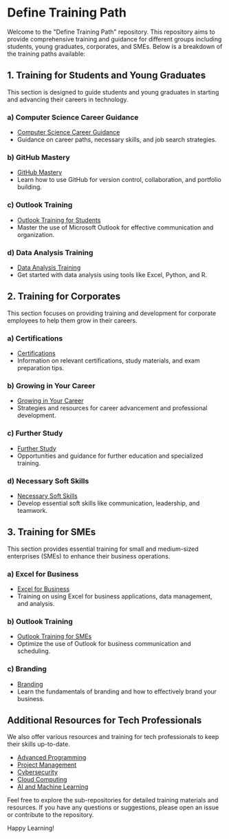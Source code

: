 # Define Training Path

Welcome to the "Define Training Path" repository. This repository aims to provide comprehensive training and guidance for different groups including students, young graduates, corporates, and SMEs. Below is a breakdown of the training paths available:

## 1. Training for Students and Young Graduates
This section is designed to guide students and young graduates in starting and advancing their careers in technology.

### a) Computer Science Career Guidance
- [Computer Science Career Guidance]((https://github.com/alushaks/CS-Career-Guidance))
- Guidance on career paths, necessary skills, and job search strategies.

### b) GitHub Mastery
- [GitHub Mastery]((https://github.com/alushaks/GitHub-Mastery))
- Learn how to use GitHub for version control, collaboration, and portfolio building.

### c) Outlook Training
- [Outlook Training for Students](link-to-sub-repo)
- Master the use of Microsoft Outlook for effective communication and organization.

### d) Data Analysis Training
- [Data Analysis Training](link-to-sub-repo)
- Get started with data analysis using tools like Excel, Python, and R.

## 2. Training for Corporates
This section focuses on providing training and development for corporate employees to help them grow in their careers.

### a) Certifications
- [Certifications](link-to-sub-repo)
- Information on relevant certifications, study materials, and exam preparation tips.

### b) Growing in Your Career
- [Growing in Your Career](link-to-sub-repo)
- Strategies and resources for career advancement and professional development.

### c) Further Study
- [Further Study](link-to-sub-repo)
- Opportunities and guidance for further education and specialized training.

### d) Necessary Soft Skills
- [Necessary Soft Skills](link-to-sub-repo)
- Develop essential soft skills like communication, leadership, and teamwork.

## 3. Training for SMEs
This section provides essential training for small and medium-sized enterprises (SMEs) to enhance their business operations.

### a) Excel for Business
- [Excel for Business](link-to-sub-repo)
- Training on using Excel for business applications, data management, and analysis.

### b) Outlook Training
- [Outlook Training for SMEs](link-to-sub-repo)
- Optimize the use of Outlook for business communication and scheduling.

### c) Branding
- [Branding](link-to-sub-repo)
- Learn the fundamentals of branding and how to effectively brand your business.

## Additional Resources for Tech Professionals
We also offer various resources and training for tech professionals to keep their skills up-to-date.

- [Advanced Programming](link-to-sub-repo)
- [Project Management](link-to-sub-repo)
- [Cybersecurity](link-to-sub-repo)
- [Cloud Computing](link-to-sub-repo)
- [AI and Machine Learning](link-to-sub-repo)

Feel free to explore the sub-repositories for detailed training materials and resources. If you have any questions or suggestions, please open an issue or contribute to the repository.

Happy Learning!

